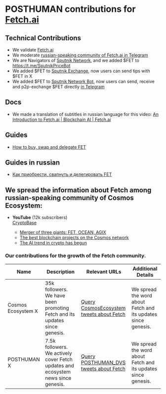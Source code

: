 # POSTHUMAN contributions for  [Fetch.ai](https://fetch.ai/)

## Technical Contributions

- We validate [Fetch.ai](https://www.mintscan.io/fetchai/validators/fetchvaloper1y02hlwucl6csz4z02ksn46gzdkmref927l4mug)
- We moderate [russian-speaking community of Fetch.ai in Telegram](https://t.me/fetch_ai_russian)
- We are Navigators of [Sputnik Network](https://sputnik.exchange/), and we added $FET to https://t.me/SputnikPriceBot
- We added $FET to [Sputnik Exchange](https://sputnik.exchange/), now users can send tips with $FET in X
- We added $FET to [Sputnik Network Bot](https://t.me/SputnikNetworkBot), now users can send, receive and p2p-exchange $FET directly [in Telegram](https://X.com/SputnikNetwork/status/1420848326304583690)

## Docs

- We made a translation of subtitles in russian language for this video: [An Introduction to Fetch.ai | Blockchain AI | Fetch.ai](https://youtu.be/1aJKtSVkhlw)

## Guides

- [How to buy, swap and delegate FET](https://antropocosmist.medium.com/how-to-buy-swap-and-delegate-fet-6762ef969373)

## Guides in russian

- [Как приобрести, свапнуть и делегировать FET](https://antropocosmist.medium.com/kak-delegirovat-fet-bf727ce61399)

## We spread the information about Fetch among russian-speaking community of Cosmos Ecosystem:
- **YouTube** (12k subscribers)  
  [CryptoBase](https://www.youtube.com/@CRYPTOBASED)

  - [Merger of three giants: FET, OCEAN, AGIX](https://www.youtube.com/watch?v=HqusJ5YLsqE)
  - [The best blockchain projects on the Cosmos network](https://www.youtube.com/watch?v=3YFKDHx-is4)
  - [The AI ​​trend in crypto has begun](https://www.youtube.com/watch?v=EYY5-Z8FBws)

### Our contributions for the growth of the Fetch community.

| Name               | Description                                              | Relevant URLs                                                                                      | Additional Details                                          |
|--------------------|-----------------------------------------------------------|---------------------------------------------------------------------------------------------------|--------------------------------------------------------------|
| Cosmos Ecosystem X | 35k followers. We have been promoting Fetch and its updates since genesis. | [Query CosmosEcosystem tweets about Fetch](https://x.com/search?q=from%3ACosmosEcosystem%20(Fetch%20OR%20FET)&src=typed_query&f=live) | We spread the word about Fetch and its updates since genesis. |
| POSTHUMAN X        | 7.5k followers. We actively cover Fetch updates and ecosystem news since genesis. | [Query POSTHUMAN_DVS tweets about Fetch](https://x.com/search?q=from%3APOSTHUMAN_DVS%20(Fetch%20OR%20FET)&src=typed_query&f=live) | We spread the word about Fetch and its updates since genesis. |
